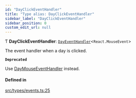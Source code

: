 ```yaml
---
id: "DayClickEventHandler"
title: "Type alias: DayClickEventHandler"
sidebar_label: "DayClickEventHandler"
sidebar_position: 0
custom_edit_url: null
---
```


Ƭ **DayClickEventHandler**: [`DayEventHandler`](/api/types/DayEventHandler.md)<`React.MouseEvent`\>

The event handler when a day is clicked.

**`Deprecated`**

Use [DayMouseEventHandler](/api/types/DayMouseEventHandler.md) instead.

#### Defined in

[src/types/events.ts:25](https://github.com/gpbl/react-day-picker/blob/cd80be68f/src/types/events.ts#L25)
